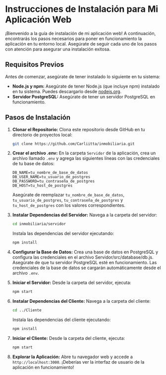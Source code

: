 # Instrucciones de Instalación para Mi Aplicación Web

¡Bienvenido a la guía de instalación de mi aplicación web! A continuación, encontrarás los pasos necesarios para poner en funcionamiento la aplicación en tu entorno local. Asegúrate de seguir cada uno de los pasos con atención para asegurar una instalación exitosa.

## Requisitos Previos
Antes de comenzar, asegúrate de tener instalado lo siguiente en tu sistema:

- **Node.js y npm:** Asegúrate de tener Node.js (que incluye npm) instalado en tu sistema. Puedes descargarlo desde [nodejs.org](https://nodejs.org/).
- **Servidor PostgreSQL:** Asegúrate de tener un servidor PostgreSQL en funcionamiento.

## Pasos de Instalación

1. **Clonar el Repositorio:**
   Clona este repositorio desde GitHub en tu directorio de proyectos local:

   ```bash
   git clone https://github.com/Carliitta/inmobiliaria.git
   ```

2. **Crear el archivo .env:**
   En la carpeta `Servidor` de la aplicación, crea un archivo llamado `.env` y agrega las siguientes líneas con las credenciales de tu base de datos:

   ```plaintext
   DB_NAME=tu_nombre_de_base_de_datos
   DB_USER_NAME=tu_usuario_de_postgres
   DB_PASSWORD=tu_contraseña_de_postgres
   DB_HOST=tu_host_de_postgres
   ```

   Asegúrate de reemplazar `tu_nombre_de_base_de_datos`, `tu_usuario_de_postgres`, `tu_contraseña_de_postgres` y `tu_host_de_postgres` con los valores correspondientes.

3. **Instalar Dependencias del Servidor:**
   Navega a la carpeta del servidor:

   ```bash
   cd inmobiliaria/servidor
   ```

   Instala las dependencias del servidor ejecutando:

   ```bash
   npm install
   ```

4. **Configurar la Base de Datos:**
 Crea una base de datos en PostgreSQL y configura las credenciales en el archivo Servidor/src/database/db.js.
 Asegúrate de que tu servidor PostgreSQL esté en funcionamiento. Las credenciales de la base de datos se cargarán automáticamente desde el archivo `.env`.


5. **Iniciar el Servidor:**
   Desde la carpeta del servidor, ejecuta:

   ```bash
   npm start
   ```

6. **Instalar Dependencias del Cliente:**
   Navega a la carpeta del cliente:

   ```bash
   cd ../Cliente
   ```

   Instala las dependencias del cliente ejecutando:

   ```bash
   npm install
   ```

8. **Iniciar el Cliente:**
   Desde la carpeta del cliente, ejecuta:

   ```bash
   npm start
   ```

9. **Explorar la Aplicación:**
   Abre tu navegador web y accede a `http://localhost:3000`. ¡Deberías ver la interfaz de usuario de la aplicación en funcionamiento!






